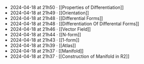 - 2024-04-18 at 21h50 · [[Properties of Differentiation]]
- 2024-04-18 at 21h49 · [[Orientation]]
- 2024-04-18 at 21h48 · [[Differential Forms]]
- 2024-04-18 at 21h48 · [[Differentiation Of Differental Forms]]
- 2024-04-18 at 21h46 · [[Vector Field]]
- 2024-04-18 at 21h44 · [[N-form]]
- 2024-04-18 at 21h43 · [[1-form]]
- 2024-04-18 at 21h39 · [[Atlas]]
- 2024-04-18 at 21h37 · [[Manifold]]
- 2024-04-18 at 21h37 · [[Construction of Manifold in R2]]
